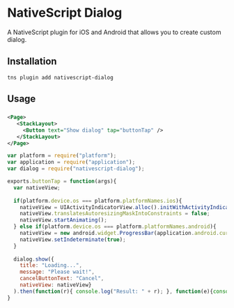 # NativeScript Dialog

A NativeScript plugin for iOS and Android that allows you to create custom dialog.

## Installation
`tns plugin add nativescript-dialog`

## Usage

### 
```XML
<Page>
   <StackLayout>
     <Button text="Show dialog" tap="buttonTap" />
   </StackLayout>
</Page>
```

```JavaScript
var platform = require("platform");
var application = require("application");
var dialog = require("nativescript-dialog");

exports.buttonTap = function(args){
  var nativeView;
  
  if(platform.device.os === platform.platformNames.ios){
	nativeView = UIActivityIndicatorView.alloc().initWithActivityIndicatorStyle(UIActivityIndicatorViewStyle.UIActivityIndicatorViewStyleGray);
    nativeView.translatesAutoresizingMaskIntoConstraints = false;
    nativeView.startAnimating();
  } else if(platform.device.os === platform.platformNames.android){
	nativeView = new android.widget.ProgressBar(application.android.currentContext);
    nativeView.setIndeterminate(true);
  }
  
  dialog.show({
	title: "Loading...", 
	message: "Please wait!", 
	cancelButtonText: "Cancel", 
	nativeView: nativeView}
  ).then(function(r){ console.log("Result: " + r); }, function(e){console.log("Error: " + e)});
}
```
